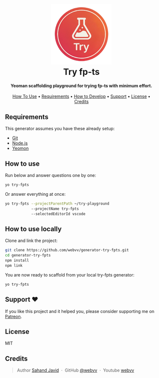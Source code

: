 
<h1 align="center">
  <br>
  <a href="http://www.amitmerchant.com/electron-markdownify"><img src="./assets/try_icon.png" alt="Markdownify" width="200"></a>
  <br>
  Try fp-ts
  <br>
</h1>

<h4 align="center">Yeoman scaffolding playground for trying fp-ts with minimum effort.</h4>


<p align="center">
  <a href="#how-to-use">How To Use</a> •
  <a href="#requirements">Requirements</a> •
  <a href="#how-to-develop">How to Develop</a> •
  <a href="#support">Support</a> •
  <a href="#license">License</a> •
  <a href="#credits">Credits</a>
</p>

## Requirements

This generator assumes you have these already setup:
- [Git](https://git-scm.com/downloads)
- [Node.js](https://nodejs.org/)
- [Yeomon](https://yeoman.io/)

## How to use

Run below and answer questions one by one:
```sh
yo try-fpts
```
Or answer everything at once:
```sh
yo try-fpts --projectParentPath ~/try-playground
            --projectName try-fpts
            --selectedEditorId vscode
```

## How to use locally

Clone and link the project:

```sh
git clone https://github.com/webvv/generator-try-fpts.git
cd generator-try-fpts
npm install
npm link
```

You are now ready to scaffold from your local try-fpts generator:

```sh
yo try-fpts
```

## Support ♥️

If you like this project and it helped you, please consider supporting me on <a href="https://www.patreon.com/webvv" target="_blank">Patreon</a>.

## License

MIT

## Credits
> Author [Sahand Javid]() &nbsp;&middot;&nbsp;
> GitHub [@webvv](https://github.com/webvv) &nbsp;&middot;&nbsp;
> Youtube [webvv](https://youtube.com/webvv)

